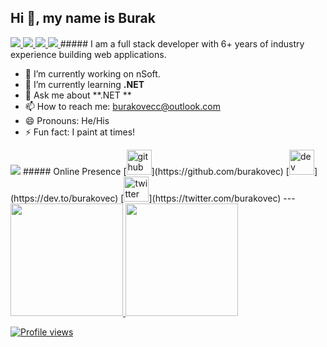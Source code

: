 ## Hi 👋, my name is Burak

<a href="https://github.com/burakovec/github-stats">
<img src="https://github.com/burakovec/github-stats/blob/master/generated/overview.svg#gh-dark-mode-only" />
<img src="https://github.com/burakovec/github-stats/blob/master/generated/languages.svg#gh-dark-mode-only" />
<img src="https://github.com/burakovec/github-stats/blob/master/generated/overview.svg#gh-light-mode-only" />
<img src="https://github.com/burakovec/github-stats/blob/master/generated/languages.svg#gh-light-mode-only" />
</a>
##### I am a full stack developer with 6+ years of industry experience building web applications.

- 🔭 I’m currently working on nSoft.
- 🌱 I’m currently learning **.NET** 
- 💬 Ask me about **.NET **
- 📫 How to reach me: burakovecc@outlook.com
- 😄 Pronouns: He/His
- ⚡ Fun fact: I paint at times!
<img src="https://github.com/burakovec/github-stats/blob/master/generated/overview.svg#gh-dark-mode-only" />
##### Online Presence
[<img src='https://cdn.jsdelivr.net/npm/simple-icons@3.0.1/icons/github.svg' alt='github' height='40'>](https://github.com/burakovec)  [<img src='https://cdn.jsdelivr.net/npm/simple-icons@3.0.1/icons/dev-dot-to.svg' alt='dev' height='40'>](https://dev.to/burakovec)  [<img src='https://cdn.jsdelivr.net/npm/simple-icons@3.0.1/icons/twitter.svg' alt='twitter' height='40'>](https://twitter.com/burakovec)  
---
<div>
  <a href="https://github.com/burakovec">
  <img height="180em" src="https://github-readme-stats.vercel.app/api?username=burakovec&show_icons=true&include_all_commits=true&count_private=true"/>
  <img height="180em" src="https://github-readme-stats.vercel.app/api/top-langs/?username=burakovec&layout=compact&langs_count=6"/>
</div>
  
![Profile views](https://gpvc.arturio.dev/burakovec)  

